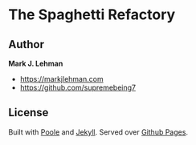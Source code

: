 # The Spaghetti Refactory

## Author

**Mark J. Lehman**
- <https://markjlehman.com>
- <https://github.com/supremebeing7>

## License

Built with [Poole](http://demo.getpoole.com) and [Jekyll](https://jekyllrb.com/).
Served over [Github Pages](https://pages.github.com/).